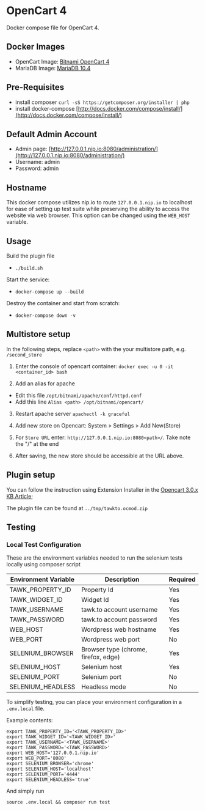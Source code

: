 OpenCart 4
============
Docker compose file for OpenCart 4.

## Docker Images
- OpenCart Image: [Bitnami OpenCart 4](https://hub.docker.com/r/bitnami/opencart/)
- MariaDB Image: [MariaDB 10.4](https://hub.docker.com/r/bitnami/mariadb)

## Pre-Requisites
- install composer `curl -sS https://getcomposer.org/installer | php`
- install docker-compose [http://docs.docker.com/compose/install/](http://docs.docker.com/compose/install/)

## Default Admin Account
- Admin page: [http://127.0.0.1.nip.io:8080/administration/](http://127.0.0.1.nip.io:8080/administration/)
- Username: admin
- Password: admin

## Hostname
This docker compose utilizes nip.io to route `127.0.0.1.nip.io` to localhost for ease of setting up test suite
while preserving the ability to access the website via web browser. This option can be changed using the
`WEB_HOST` variable.

## Usage
Build the plugin file
- ```./build.sh```

Start the service:
- ```docker-compose up --build```

Destroy the container and start from scratch:
- ```docker-compose down -v```

## Multistore setup
In the following steps, replace `<path>` with the your multistore path, e.g. `/second_store`

1. Enter the console of opencart container: `docker exec -u 0 -it <container_id> bash`

2. Add an alias for apache
- Edit this file `/opt/bitnami/apache/conf/httpd.conf`
- Add this line `Alias <path> /opt/bitnami/opencart/`

3. Restart apache server `apachectl -k graceful`

4. Add new store on Opencart: System > Settings > Add New(Store)

5. For `Store URL` enter: `http://127.0.0.1.nip.io:8080<path>/`. Take note the "/" at the end

6. After saving, the new store should be accessible at the URL above.

## Plugin setup
You can follow the instruction using Extension Installer in the [Opencart 3.0.x KB Article](https://help.tawk.to/article/opencart-3x);

The plugin file can be found at `../tmp/tawkto.ocmod.zip`

## Testing

### Local Test Configuration

These are the environment variables needed to run the selenium tests locally using composer script

| Environment Variable | Description | Required |
|---|---|---|
| TAWK_PROPERTY_ID | Property Id | Yes |
| TAWK_WIDGET_ID | Widget Id | Yes |
| TAWK_USERNAME | tawk.to account username | Yes |
| TAWK_PASSWORD | tawk.to account password | Yes |
| WEB_HOST | Wordpress web hostname | Yes |
| WEB_PORT | Wordpress web port | No |
| SELENIUM_BROWSER | Browser type (chrome, firefox, edge) | Yes |
| SELENIUM_HOST | Selenium host | Yes |
| SELENIUM_PORT | Selenium port | No |
| SELENIUM_HEADLESS | Headless mode | No |

To simplify testing, you can place your environment configuration in a `.env.local` file.

Example contents:
```
export TAWK_PROPERTY_ID='<TAWK_PROPERTY_ID>'
export TAWK_WIDGET_ID='<TAWK_WIDGET_ID>'
export TAWK_USERNAME='<TAWK_USERNAME>'
export TAWK_PASSWORD='<TAWK_PASSWORD>'
export WEB_HOST='127.0.0.1.nip.io'
export WEB_PORT='8080'
export SELENIUM_BROWSER='chrome'
export SELENIUM_HOST='localhost'
export SELENIUM_PORT='4444'
export SELENIUM_HEADLESS='true'
```

And simply run

`source .env.local && composer run test`